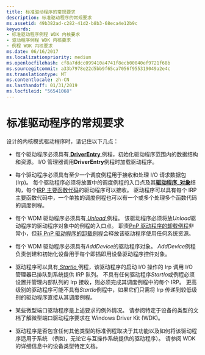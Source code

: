 ```yaml
---
title: 标准驱动程序的常规要求
description: 标准驱动程序的常规要求
ms.assetid: 49b382ad-c282-41d2-b8b3-68eca4e12b9c
keywords:
- 标准驱动程序例程 WDK 内核要求
- 驱动程序例程 WDK 内核要求
- 例程 WDK 内核要求
ms.date: 06/16/2017
ms.localizationpriority: medium
ms.openlocfilehash: cf8a7ddcc099410a4741f8ecb00040ef9721f68b
ms.sourcegitcommit: a33b7978e22d5bb9f65ca7056f955319049a2e4c
ms.translationtype: MT
ms.contentlocale: zh-CN
ms.lasthandoff: 01/31/2019
ms.locfileid: "56541068"
---
```

# <a name="standard-driver-routine-requirements"></a>标准驱动程序的常规要求





设计的内核模式驱动程序时，请记住以下几点：

-   每个驱动程序必须具有[ **DriverEntry** ](https://msdn.microsoft.com/library/windows/hardware/ff544113)例程，初始化驱动程序范围内的数据结构和资源。 I/O 管理器调用**DriverEntry**例程时加载驱动程序。

-   每个驱动程序必须具有至少一个调度例程用于接收和处理 I/O 请求数据包 (Irp)。 每个驱动程序必须将放置中的调度例程的入口点及其[**驱动程序\_对象**](https://msdn.microsoft.com/library/windows/hardware/ff544174)结构，每个[IRP 主要函数代码](https://msdn.microsoft.com/library/windows/hardware/ff550710)的驱动程序可以接收。 驱动程序可以具有每个 IRP 主要函数代码中，一个单独的调度例程也可以有一个或多个处理多个函数代码的调度例程。

-   每个 WDM 驱动程序必须具有[ *Unload* ](https://msdn.microsoft.com/library/windows/hardware/ff564886)例程。 该驱动程序必须将放*Unload*驱动程序的驱动程序对象中的例程的入口点。 职责[PnP 驱动程序的卸载例程](pnp-driver-s-unload-routine.md)非常小，但[非 PnP 驱动程序的卸载例程](non-pnp-driver-s-unload-routine.md)会释放该驱动程序使用任何系统资源。

-   每个 WDM 驱动程序必须具有*AddDevice*的驱动程序对象。 *AddDevice*例程负责创建和初始化设备用于每个即插即用设备驱动程序控件对象。

-   驱动程序可以具有[ *StartIo* ](https://msdn.microsoft.com/library/windows/hardware/ff563858)例程，该驱动程序的启动 I/O 操作的 Irp 调用 I/O 管理器已排队到系统提供 IRP 队列。 不具有任何驱动程序*StartIo*或例程必须设置并管理内部队列的 Irp 接收，则必须完成其调度例程中的每个 IRP。 更高级别的驱动程序可能不具有*StartIo*例程中，如果它们只需将 Irp 传递到较低级别的驱动程序直接从其调度例程。

-   某些微型端口驱动程序是上述要求的例外情况。 请参阅特定于设备的类型的文档了解微型端口驱动程序要求在 Windows Driver Kit (WDK)。

-   驱动程序是否包含任何其他类型的标准例程取决于其功能以及如何将该驱动程序适用于系统 （例如，无论它与互操作系统提供的驱动程序）。 请参阅 WDK 的详细信息中的设备类型特定文档。

 

 




